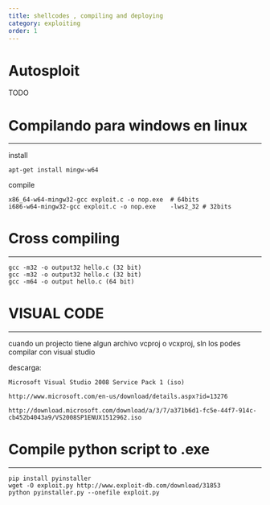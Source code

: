 ```yaml
---
title: shellcodes , compiling and deploying
category: exploiting
order: 1
---
```



# Autosploit
TODO



# Compilando para windows en linux
---

install
```
apt-get install mingw-w64
```

compile
```
x86_64-w64-mingw32-gcc exploit.c -o nop.exe  # 64bits
i686-w64-mingw32-gcc exploit.c -o nop.exe    -lws2_32 # 32bits
```


# Cross compiling
---
```
gcc -m32 -o output32 hello.c (32 bit)
gcc -m32 -o output32 hello.c (32 bit)
gcc -m64 -o output hello.c (64 bit)
```


# VISUAL CODE  
---
cuando un projecto tiene algun archivo vcproj o vcxproj, sln los podes compilar con visual studio

descarga:
```
Microsoft Visual Studio 2008 Service Pack 1 (iso)

http://www.microsoft.com/en-us/download/details.aspx?id=13276

http://download.microsoft.com/download/a/3/7/a371b6d1-fc5e-44f7-914c-cb452b4043a9/VS2008SP1ENUX1512962.iso
```


# Compile python script to .exe
---
```
pip install pyinstaller
wget -O exploit.py http://www.exploit-db.com/download/31853  
python pyinstaller.py --onefile exploit.py
```
